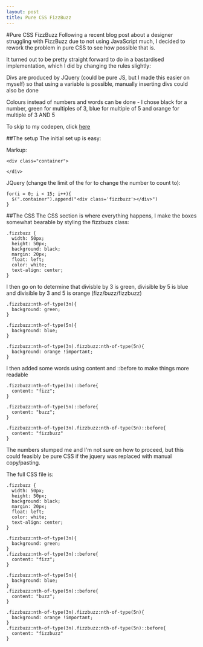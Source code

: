 ```yaml
---
layout: post
title: Pure CSS FizzBuzz
---
```

#Pure CSS FizzBuzz
Following a recent blog post about a designer struggling with FizzBuzz due to not using JavaScript much, I decided to rework the problem in pure CSS to see how possible that is.

It turned out to be pretty straight forward to do in a bastardised implementation, which I did by changing the rules slightly:

Divs are produced by JQuery (could be pure JS, but I made this easier on myself) so that using a variable is possible, manually inserting divs could also be done

Colours instead of numbers and words can be done - I chose black for a number, green for multiples of 3, blue for multiple of 5 and orange for multiple of 3 AND 5

To skip to my codepen, click [here](http://codepen.io/anon/pen/xGVKgm)

##The setup
The initial set up is easy:

Markup:

~~~~
<div class="container">

</div>
~~~~

JQuery (change the limit of the for to change the number to count to):

~~~~
for(i = 0; i < 15; i++){
  $(".container").append("<div class='fizzbuzz'></div>")
}
~~~~

##The CSS
The CSS section is where everything happens, I make the boxes somewhat bearable by styling the fizzbuzs class:

~~~~
.fizzbuzz {
  width: 50px;
  height: 50px;
  background: black;
  margin: 20px;
  float: left;
  color: white;
  text-align: center;
}
~~~~

I then go on to determine that divisble by 3 is green, divisible by 5 is blue and divisible by 3 and 5 is orange (fizz/buzz/fizzbuzz)

~~~~
.fizzbuzz:nth-of-type(3n){
  background: green;
}

.fizzbuzz:nth-of-type(5n){
  background: blue;
}

.fizzbuzz:nth-of-type(3n).fizzbuzz:nth-of-type(5n){
  background: orange !important;
}
~~~~

I then added some words using content and ::before to make things more readable

~~~~
.fizzbuzz:nth-of-type(3n)::before{
  content: "fizz";
}

.fizzbuzz:nth-of-type(5n)::before{
  content: "buzz";
}

.fizzbuzz:nth-of-type(3n).fizzbuzz:nth-of-type(5n)::before{
  content: "fizzbuzz"
}
~~~~

The numbers stumped me and I'm not sure on how to proceed, but this could feasibly be pure CSS if the jquery was replaced with manual copy/pasting.

The full CSS file is:

~~~~
.fizzbuzz {
  width: 50px;
  height: 50px;
  background: black;
  margin: 20px;
  float: left;
  color: white;
  text-align: center;
}

.fizzbuzz:nth-of-type(3n){
  background: green;
}
.fizzbuzz:nth-of-type(3n)::before{
  content: "fizz";
}

.fizzbuzz:nth-of-type(5n){
  background: blue;
}
.fizzbuzz:nth-of-type(5n)::before{
  content: "buzz";
}

.fizzbuzz:nth-of-type(3n).fizzbuzz:nth-of-type(5n){
  background: orange !important;
}
.fizzbuzz:nth-of-type(3n).fizzbuzz:nth-of-type(5n)::before{
  content: "fizzbuzz"
}
~~~~